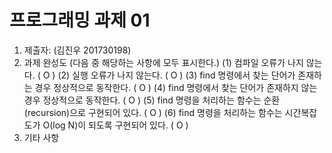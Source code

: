 ﻿# 프로그래밍 과제 01

1. 제출자:   (김진우 201730198)
2. 과제 완성도 (다음 중 해당하는 사항에 모두 표시한다.)
	(1) 컴파일 오류가 나지 않는다. ( O )
	(2) 실행 오류가 나지 않는다. ( O )
	(3) find 명령에서 찾는 단어가 존재하는 경우 정상적으로 동작한다. ( O )
	(4) find 명령에서 찾는 단어가 존재하지 않는 경우 정상적으로 동작한다. ( O )
	(5) find 명령을 처리하는 함수는 순환(recursion)으로 구현되어 있다. ( O )
	(6) find 명령을 처리하는 함수는 시간복잡도가 O(log N)이 되도록 구현되어 있다.  ( O )
3. 기타 사항 
	


